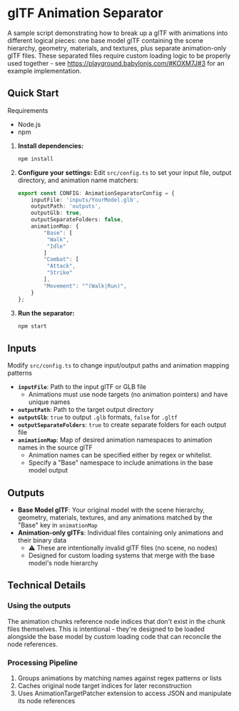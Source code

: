 # glTF Animation Separator

A sample script demonstrating how to break up a glTF with animations into different logical pieces: one base model glTF containing the scene hierarchy, geometry, materials, and textures, plus separate animation-only glTF files. These separated files require custom loading logic to be properly used together - see https://playground.babylonjs.com/#KOXM7J#3 for an example implementation.

## Quick Start

Requirements
- Node.js
- npm

1. **Install dependencies:**
   ```bash
   npm install
   ```

2. **Configure your settings:**
   Edit `src/config.ts` to set your input file, output directory, and animation name matchers:

   ```typescript
   export const CONFIG: AnimationSeparatorConfig = {
       inputFile: 'inputs/YourModel.glb',
       outputPath: 'outputs',
       outputGlb: true,
       outputSeparateFolders: false,
       animationMap: {
           "Base": [
            "Walk",
            "Idle"
           ]
           "Combat": [
            "Attack",
            "Strike"
           ],
           "Movement": "^(Walk|Run)",
       }
   };
   ```

3. **Run the separator:**
   ```bash
   npm start
   ```

## Inputs

Modify `src/config.ts` to change input/output paths and animation mapping patterns

- **`inputFile`**: Path to the input glTF or GLB file
   - Animations must use node targets (no animation pointers) and have unique names
- **`outputPath`**: Path to the target output directory
- **`outputGlb`**: `true` to output `.glb` formats, `false` for `.gltf`
- **`outputSeparateFolders`**: `true` to create separate folders for each output file
- **`animationMap`**: Map of desired animation namespaces to animation names in the source glTF
   - Animation names can be specified either by regex or whitelist.
   - Specify a "Base" namespace to include animations in the base model output

## Outputs

- **Base Model glTF**: Your original model with the scene hierarchy, geometry, materials, textures, and any animations matched by the "Base" key in `animationMap`
- **Animation-only glTFs**: Individual files containing only animations and their binary data
  - ⚠️ These are intentionally invalid glTF files (no scene, no nodes)  
  - Designed for custom loading systems that merge with the base model's node hierarchy

## Technical Details

### Using the outputs
The animation chunks reference node indices that don't exist in the chunk files themselves. This is intentional - they're designed to be loaded alongside the base model by custom loading code that can reconcile the node references.

### Processing Pipeline
1. Groups animations by matching names against regex patterns or lists
2. Caches original node target indices for later reconstruction
3. Uses AnimationTargetPatcher extension to access JSON and manipulate its node references
